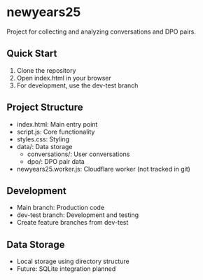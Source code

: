# newyears25

Project for collecting and analyzing conversations and DPO pairs.

## Quick Start
1. Clone the repository
2. Open index.html in your browser
3. For development, use the dev-test branch

## Project Structure
- index.html: Main entry point
- script.js: Core functionality
- styles.css: Styling
- data/: Data storage
  - conversations/: User conversations
  - dpo/: DPO pair data
- newyears25.worker.js: Cloudflare worker (not tracked in git)

## Development
- Main branch: Production code
- dev-test branch: Development and testing
- Create feature branches from dev-test

## Data Storage
- Local storage using directory structure
- Future: SQLite integration planned 